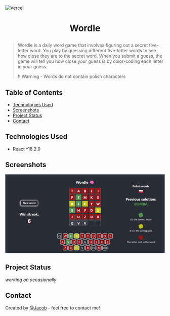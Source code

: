 ![Vercel](https://vercelbadge.vercel.app/api/JacobW22/Wordle?style=flat-square)
# <p align="center"> Wordle </p>


> Wordle is a daily word game that involves figuring out a secret five-letter word. You play by guessing different five-letter words to see how close they are to the secret word. When you submit a guess, the game will tell you how close your guess is by color-coding each letter in your guess.
>
> 
> !! Warning - Words do not contain polish characters



## Table of Contents
* [Technologies Used](#technologies-used)
* [Screenshots](#screenshots)
* [Project Status](#project-status)
* [Contact](#contact)


## Technologies Used
- React ^18.2.0


## Screenshots
![Example screenshot](src/Wordle_example_screenshot.png)


## Project Status
_working on occasionally_


## Contact
Created by [@Jacob](mailto:jwis02202@gmail.com) - feel free to contact me!
